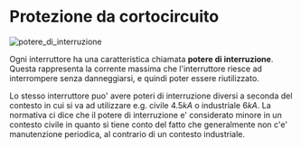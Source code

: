 # Protezione da cortocircuito  

![potere_di_interruzione](https://github.com/dennyb87/elettrotecnica-serale/assets/7195133/7f87edae-9dc6-4aac-941b-28dea4022e27)  

Ogni interruttore ha una caratteristica chiamata **potere di interruzione**. Questa rappresenta la corrente massima che l'interruttore riesce ad interrompere senza danneggiarsi, e quindi poter essere riutilizzato.  

Lo stesso interruttore puo' avere poteri di interruzione diversi a seconda del contesto in cui si va ad utilizzare e.g. civile $4.5kA$ o industriale $6kA$. La normativa ci dice che il potere di interruzione e' considerato minore in un contesto civile in quanto si tiene conto del fatto che generalmente non c'e' manutenzione periodica, al contrario di un contesto industriale.  

